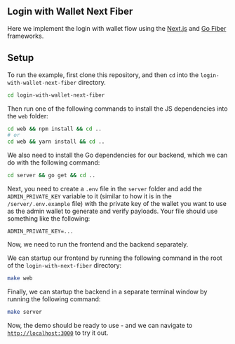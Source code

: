 ## Login with Wallet Next Fiber

Here we implement the login with wallet flow using the [Next.js](https://nextjs.org/) and [Go Fiber](https://gofiber.io/) frameworks.
## Setup

To run the example, first clone this repository, and then `cd` into the `login-with-wallet-next-fiber` directory.

```bash
cd login-with-wallet-next-fiber
```

Then run one of the following commands to install the JS dependencies into the `web` folder:

```bash
cd web && npm install && cd ..
# or
cd web && yarn install && cd ..
```

We also need to install the Go dependencies for our backend, which we can do with the following command:

```bash
cd server && go get && cd ..
```

Next, you need to create a `.env` file in the `server` folder and add the `ADMIN_PRIVATE_KEY` variable to it (similar to how it is in the `/server/.env.example` file) with the private key of the wallet you want to use as the admin wallet to generate and verify payloads. Your file should use something like the following:

```/server/.env
ADMIN_PRIVATE_KEY=...
```

Now, we need to run the frontend and the backend separately.

We can startup our frontend by running the following command in the root of the `login-with-next-fiber` directory:

```bash
make web
```

Finally, we can startup the backend in a separate terminal window by running the following command:

```bash
make server
```

Now, the demo should be ready to use - and we can navigate to [`http://localhost:3000`](http://localhost:3000) to try it out.